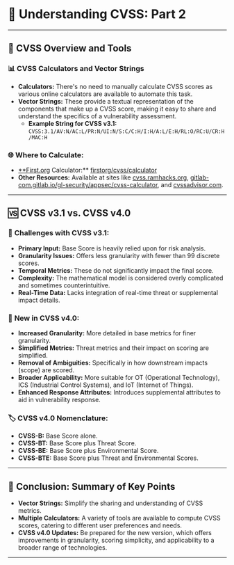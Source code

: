 
# 📘 Understanding CVSS: Part 2

---

## 📘 **CVSS Overview and Tools**

### 📊 **CVSS Calculators and Vector Strings**

- **Calculators:** There's no need to manually calculate CVSS scores as various online calculators are available to automate this task.
- **Vector Strings:** These provide a textual representation of the components that make up a CVSS score, making it easy to share and understand the specifics of a vulnerability assessment.
    - **Example String for CVSS v3.1:** `CVSS:3.1/AV:N/AC:L/PR:N/UI:N/S:C/C:H/I:H/A:L/E:H/RL:O/RC:U/CR:H/MAC:H`

### 🌐 **Where to Calculate:**

- [**First.org](http://first.org/) Calculator:** [firstorg/cvss/calculator](https://www.first.org/cvss/calculator)
- **Other Resources:** Available at sites like [cvss.ramhacks.org](http://cvss.ramhacks.org/), [gitlab-com.gitlab.io/gl-security/appsec/cvss-calculator](http://gitlab-com.gitlab.io/gl-security/appsec/cvss-calculator), and [cvssadvisor.com](http://cvssadvisor.com/).

---

## 🆚 **CVSS v3.1 vs. CVSS v4.0**

### 📝 **Challenges with CVSS v3.1:**

- **Primary Input:** Base Score is heavily relied upon for risk analysis.
- **Granularity Issues:** Offers less granularity with fewer than 99 discrete scores.
- **Temporal Metrics:** These do not significantly impact the final score.
- **Complexity:** The mathematical model is considered overly complicated and sometimes counterintuitive.
- **Real-Time Data:** Lacks integration of real-time threat or supplemental impact details.

### 🌟 **New in CVSS v4.0:**

- **Increased Granularity:** More detailed in base metrics for finer granularity.
- **Simplified Metrics:** Threat metrics and their impact on scoring are simplified.
- **Removal of Ambiguities:** Specifically in how downstream impacts (scope) are scored.
- **Broader Applicability:** More suitable for OT (Operational Technology), ICS (Industrial Control Systems), and IoT (Internet of Things).
- **Enhanced Response Attributes:** Introduces supplemental attributes to aid in vulnerability response.

### 🏷️ **CVSS v4.0 Nomenclature:**

- **CVSS-B:** Base Score alone.
- **CVSS-BT:** Base Score plus Threat Score.
- **CVSS-BE:** Base Score plus Environmental Score.
- **CVSS-BTE:** Base Score plus Threat and Environmental Scores.

---

## 📜 **Conclusion: Summary of Key Points**

- **Vector Strings:** Simplify the sharing and understanding of CVSS metrics.
- **Multiple Calculators:** A variety of tools are available to compute CVSS scores, catering to different user preferences and needs.
- **CVSS v4.0 Updates:** Be prepared for the new version, which offers improvements in granularity, scoring simplicity, and applicability to a broader range of technologies.

---
